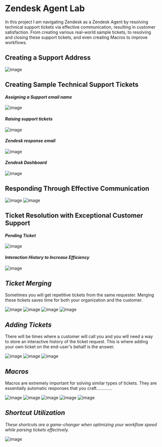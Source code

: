 # Zendesk Agent Lab
In this project I am navigating Zendesk as a Zendesk Agent by resolving technical support tickets via effective communication, resulting in customer satisfaction. From creating various real-world sample tickets, to resolving and closing these support tickets, and even creating Macros to improve workflows.

## Creating a Support Address
![image](https://github.com/user-attachments/assets/b3902767-e370-48ed-9980-b532b84ef474)

## Creating Sample Technical Support Tickets

#### _Assigning a Support email name_
![image](https://github.com/user-attachments/assets/bf699304-2cca-47a4-bfab-ae56f90d8aeb)

#### _Raising support tickets_
![image](https://github.com/user-attachments/assets/4ecd2080-2e79-4ae9-9bb1-6de233f4bc7f)

#### _Zendesk response email_
![image](https://github.com/user-attachments/assets/3fa5dff0-a21c-418b-9487-fae6d4a7bb04)

#### _Zendesk Dashboard_
![image](https://github.com/user-attachments/assets/e06b7b9a-0633-4f52-98f5-e6ec9236a1c2)

## Responding Through Effective Communication

![image](https://github.com/user-attachments/assets/eec734a2-f125-449d-813b-e9abdd5a3c26)
![image](https://github.com/user-attachments/assets/9a8e3d84-e8b9-4736-845c-b2e5b4a4c921)

## Ticket Resolution with Exceptional Customer Support 

#### _Pending Ticket_

![image](https://github.com/user-attachments/assets/c6dc9b49-c2b6-4fd6-ad03-bd2cd378baf2)

#### _Interaction History to Increase Efficiency_

![image](https://github.com/user-attachments/assets/089bfa90-b7e9-4769-ba6c-3db0a3c334dc)

## _Ticket Merging_
Sometimes you will get repetitive tickets from the same requester. Merging these tickets saves time for both your organization and the customer.

![image](https://github.com/user-attachments/assets/5a7220e7-0acd-4042-ae1c-0f633142fe9a)
![image](https://github.com/user-attachments/assets/8b4c6c4e-40b7-4656-8925-161b13bc1f11)
![image](https://github.com/user-attachments/assets/77b2153c-888d-46ed-8ac8-730763be7a4c)
![image](https://github.com/user-attachments/assets/190cc875-7fd6-4285-9abe-cdf204dd454e)

## _Adding Tickets_
There will be times where a customer will call you and you will need a way to store an interactive history of the ticket request. This is where adding your own ticket on the end-user's behalf is the answer. 

![image](https://github.com/user-attachments/assets/57ab10cd-3e98-4a07-aacd-bcc2ad2d85ad)
![image](https://github.com/user-attachments/assets/b5d58a8b-91fb-4110-a83b-124f545980a7)
![image](https://github.com/user-attachments/assets/23b30e63-54bf-430e-83b2-d98d6fcb0c4d)

## _Macros_
Macros are extremely important for solving similar types of tickets. They are essentially automatic responses that you craft.............

![image](https://github.com/user-attachments/assets/76ea9d4a-7c8c-435f-9c4c-6b4223154e7e)
![image](https://github.com/user-attachments/assets/57c092ea-9316-44d5-963f-876148fdc47a)
![image](https://github.com/user-attachments/assets/8ec5682c-d7bc-4e0c-a07b-c5ffb05bd676)
![image](https://github.com/user-attachments/assets/a75018e4-1ba0-48c0-94bb-9c44f7b9a309)
![image](https://github.com/user-attachments/assets/722f1d10-486a-4596-bf16-5cb3d2a33951)

## _Shortcut Utilization_
_These shortcuts are a game-changer when optimizing your workflow speed while parsing tickets effectively._

![image](https://github.com/user-attachments/assets/862e7d73-c947-4897-9255-5bf7fdded975)




























